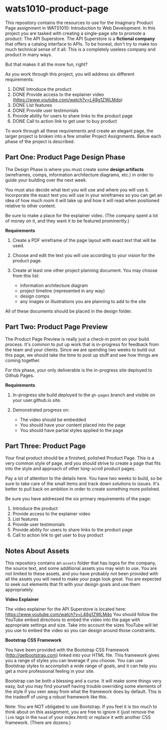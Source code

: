 wats1010-product-page
=====================

This repository contains the resources to use for the Imaginary Product Page
assignment in WATS1010: Introduction to Web Development. In this project you
are tasked with creating a single-page site to promote a product: The API
Superstore. The API Superstore is a **fictional company** that offers a
catalog interface to APIs. To be honest, don't try to make too much technical
sense of it all: This is a completely useless company and product in many ways.

But that makes it all the more fun, right?

As you work through this project, you will address six different
requirements:

1. DONE Introduce the product
2. DONE Provide access to the explainer video (https://www.youtube.com/watch?v=L48g1ZWLMdo)
3. DONE List features
4. DONE Provide user testimonials
5. Provide ability for users to share links to the product page
6. DONE Call to action link to get user to buy product

To work through all these requirements and create an elegant page, the larger
project is broken into a few smaller Project Assignments. Below each phase
of the project is described.

Part One: Product Page Design Phase
-----------------------------------

The Design Phase is where you must create some **design artifacts** (wireframes,
comps, information architecture diagrams, etc.) in order to guide your building
over the next week.

You must also decide what text you will use and where you will use it.
Incorporate the exact text you will use in your wireframes so you can get an
idea of how much room it will take up and how it will read when positioned
relative to other content.

Be sure to make a place for the explainer video. (The company spent a lot of
money on it, and they want it to be featured prominently.)

**Requirements**

1.  Create a PDF wireframe of the page layout with exact text that will be used.
2.  Choose and edit the text you will use according to your vision for the
    product page.
3.  Create at least one other project planning document. You may choose from
    this list:

    * information architecture diagram
    * project timeline (represented in any way)
    * design comps
    * any images or illustrations you are planning to add to the site

All of these documents should be placed in the design folder.

Part Two: Product Page Preview
------------------------------

The Product Page Preview is really just a check-in point on your build process.
It's common to put up work that is in-progress for feedback from the team and
your clients. Since we are spending two weeks to build out this page, we should
take the time to post up stuff and see how things are coming together.

For this phase, your only deliverable is the in-progress site deployed to
Github Pages.

**Requirements**

1.  In-progress site build deployed to the ``gh-pages`` branch and visible on
    your user.github.io site.
2.  Demonstrated progress on:

    * The video should be embedded
    * You should have your content placed into the page
    * You should have partial styles applied to the page

Part Three: Product Page
------------------------

Your final product should be a finished, polished Product Page. This is a very
common style of page, and you should strive to create a page that fits into the
style and approach of other long-scroll product pages.

Pay a lot of attention to the details here. You have two weeks to build, so
be sure to take care of the small items and track down solutions to issues. It's
better to pull back on ambition in order to create something more polished.

Be sure you have addressed the six primary requirements of the page:

1. Introduce the product
2. Provide access to the explainer video
3. List features
4. Provide user testimonials
5. Provide ability for users to share links to the product page
6. Call to action link to get user to buy product

Notes About Assets
---------------------

This repository contains an ``assets`` folder that has logos for the company,
the source text, and some additional assets you may wish to use. You are not
limited to these assets, and you have probably not been provided with all the
assets you will need to make your page look great. You are expected to seek
out elements that fit with your design goals and use them appropriately.

**Video Explainer**

The video explainer for the API Superstore is located here:
https://www.youtube.com/watch?v=L48g1ZWLMdo You should follow the YouTube embed
directions to embed the video into the page with appropriate settings and
size. Take into account the sizes YouTube will let you use to embed the video
so you can design around those constraints.

**Bootstrap CSS Framework**

You have been provided with the Bootstrap CSS Framework
(http://getbootstrap.com) linked into your HTML
file. This framework gives you a range of styles you can leverage if you choose.
You can use Bootstrap styles to accomplish a wide range of goals, and it can
help you get a more professional feeling in your site.

Bootstrap can be both a blessing and a curse. It will make some things very
easy, but you may find yourself having trouble overriding some elements of the
style if you veer away from what the framework does by default. This is the
tradeoff of using a robust framework like this.

Note: You are NOT obligated to use Bootstrap. If you feel it is too much to
think about on this assignment, you are free to ignore it (just remove the
``link`` tags in the ``head`` of your index.html) or replace it with another
CSS framework. (There are dozens.)
